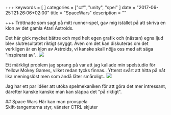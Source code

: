 +++
keywords = [
]
categories = ["c#", "unity", "spel"
]
date = "2017-06-25T21:26:06+02:00"
title = "SpaceWars"
description = ""

+++
Tröttnade som sagt på mitt runner-spel, gav mig istället på att skriva en klon av det gamla Atari Astroids.

<!--more-->

<p>
Det här gick mycket bättre och med helt egen grafik och (nästan) egna ljud blev slutresultatet riktigt snyggt. Även om det kan diskuteras om det verkligen är en klon av Astroids, vi kanske skall nöjja oss med att säga "inspirerat av"..
<img src="/images/SpaceWars20170625/intro.jpg">
</p>

<p>
Ett märkligt problem jag sprang på var att jag kallade min spelstudio för Yellow Mokey Games, vilket redan tycks finnas.. Ytterst svårt att hitta på nåt lika meningslöst men som ändå låter småroligt..
<img src="/images/SpaceWars20170625/gameplay.jpg">
</p>
<p>
Jag har ett par idéer att utöka spelmekaniken för att göra det mer intressant, därefter kanske kanske man kan släppa det "på riktigt".
</p>

<p>
## Space Wars
Här kan man provspela<br />
Skift-tangenterna styr, vänster CTRL skjuter <br />

<div id="gameContainer" style="width: 960px; height: 600px"></div>

<script src="/post/SpaceWars20170625/TemplateData/UnityProgress.js"></script>  
<script src="/post/SpaceWars20170625/Build/UnityLoader.js"></script>
<script>
  var gameInstance = UnityLoader.instantiate("gameContainer", "/post/SpaceWars20170625/Build/SpaceWars.json", {onProgress: UnityProgress});
</script>
